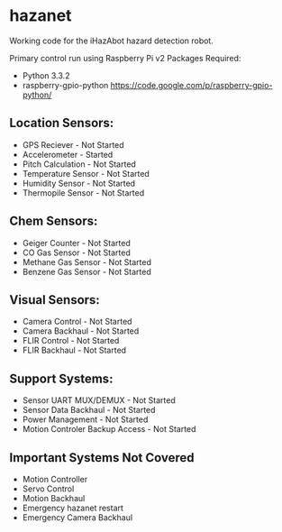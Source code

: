 hazanet
=======

Working code for the iHazAbot hazard detection robot.

Primary control run using Raspberry Pi v2
Packages Required:
* Python 3.3.2
* raspberry-gpio-python https://code.google.com/p/raspberry-gpio-python/

Location Sensors:
----------------------------------
* GPS Reciever - Not Started
* Accelerometer - Started
* Pitch Calculation - Not Started
* Temperature Sensor - Not Started
* Humidity Sensor - Not Started
* Thermopile Sensor - Not Started


Chem Sensors:
---------------------------------------
* Geiger Counter - Not Started
* CO Gas Sensor - Not Started
* Methane Gas Sensor - Not Started
* Benzene Gas Sensor - Not Started


Visual Sensors:
---------------------------------------
* Camera Control - Not Started
* Camera Backhaul - Not Started
* FLIR Control - Not Started
* FLIR Backhaul - Not Started

Support Systems:
---------------------------------------
* Sensor UART MUX/DEMUX - Not Started
* Sensor Data Backhaul - Not Started
* Power Management - Not Started
* Motion Controler Backup Access - Not Started


Important Systems Not Covered
------------------------------
* Motion Controller
* Servo Control
* Motion Backhaul
* Emergency hazanet restart
* Emergency Camera Backhaul

